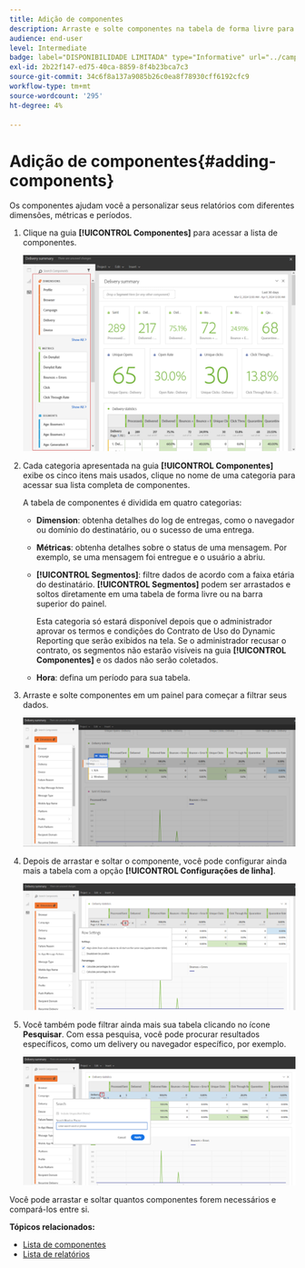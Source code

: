 ```yaml
---
title: Adição de componentes
description: Arraste e solte componentes na tabela de forma livre para começar a filtrar os dados e criar o relatório.
audience: end-user
level: Intermediate
badge: label="DISPONIBILIDADE LIMITADA" type="Informative" url="../campaign-standard-migration-home.md" tooltip="Restrito a usuários migrados do Campaign Standard"
exl-id: 2b22f147-ed75-40ca-8859-8f4b23bca7c3
source-git-commit: 34c6f8a137a9085b26c0ea8f78930cff6192cfc9
workflow-type: tm+mt
source-wordcount: '295'
ht-degree: 4%

---
```


# Adição de componentes{#adding-components}

Os componentes ajudam você a personalizar seus relatórios com diferentes dimensões, métricas e períodos.

1. Clique na guia **[!UICONTROL Componentes]** para acessar a lista de componentes.

   ![](assets/dynamic_report_components.png)

1. Cada categoria apresentada na guia **[!UICONTROL Componentes]** exibe os cinco itens mais usados, clique no nome de uma categoria para acessar sua lista completa de componentes.

   A tabela de componentes é dividida em quatro categorias:

   * **Dimension**: obtenha detalhes do log de entregas, como o navegador ou domínio do destinatário, ou o sucesso de uma entrega.
   * **Métricas**: obtenha detalhes sobre o status de uma mensagem. Por exemplo, se uma mensagem foi entregue e o usuário a abriu.
   * **[!UICONTROL Segmentos]**: filtre dados de acordo com a faixa etária do destinatário. **[!UICONTROL Segmentos]** podem ser arrastados e soltos diretamente em uma tabela de forma livre ou na barra superior do painel.

     Esta categoria só estará disponível depois que o administrador aprovar os termos e condições do Contrato de Uso do Dynamic Reporting que serão exibidos na tela. Se o administrador recusar o contrato, os segmentos não estarão visíveis na guia **[!UICONTROL Componentes]** e os dados não serão coletados.

   * **Hora**: defina um período para sua tabela.

1. Arraste e solte componentes em um painel para começar a filtrar seus dados.

   ![](assets/dynamic_report_components_2.png)

1. Depois de arrastar e soltar o componente, você pode configurar ainda mais a tabela com a opção **[!UICONTROL Configurações de linha]**.

   ![](assets/dynamic_report_components_3.png)

1. Você também pode filtrar ainda mais sua tabela clicando no ícone **Pesquisar**. Com essa pesquisa, você pode procurar resultados específicos, como um delivery ou navegador específico, por exemplo.

   ![](assets/dynamic_report_components_4.png)

Você pode arrastar e soltar quantos componentes forem necessários e compará-los entre si.

**Tópicos relacionados:**

* [Lista de componentes](list-of-components.md)
* [Lista de relatórios](defining-the-report-period.md)
